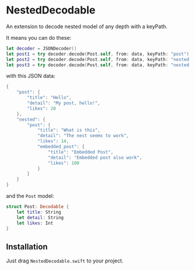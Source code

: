 # NestedDecodable
An extension to decode nested model of any depth with a keyPath.

It means you can do these:
```swift
let decoder = JSONDecoder()
let post1 = try decoder.decode(Post.self, from: data, keyPath: "post")
let post2 = try decoder.decode(Post.self, from: data, keyPath: "nested.post")
let post3 = try decoder.decode(Post.self, from: data, keyPath: "nested.post.embedded_post")
```
with this JSON data:
```swift
{
    "post": {
        "title": "Hello",
        "detail": "My post, hello!",
        "likes": 20
    },
    "nested": {
        "post": {
            "title": "What is this",
            "detail": "The nest seems to work",
            "likes": 14,
            "embedded_post": {
                "title": "Embedded Post",
                "detail": "Embedded post also work",
                "likes": 100
            }
        }
    }
}
```
and the `Post` model:
```swift
struct Post: Decodable {
    let title: String
    let detail: String
    let likes: Int
}
```

## Installation
Just drag `NestedDecodable.swift` to your project.

